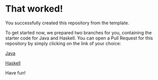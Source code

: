 # That worked!

You successfully created this repository from the template.

To get started now, we prepared two branches for you, containing the starter code for Java and Haskell.
You can open a Pull Request for this repository by simply clicking on the link of your choice:

[Java](https://github.com/fritz3n/compiler-design/compare/main...starter/java)

[Haskell](https://github.com/fritz3n/compiler-design/compare/main...starter/haskell)

Have fun!

